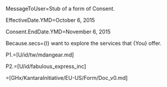 MessageToUser=Stub of a form of Consent.

EffectiveDate.YMD=October 6, 2015

Consent.EndDate.YMD=November 6, 2015

Because.secs={I} want to explore the services that {You} offer.

P1.=[U/id/tw/mdangear.md]

P2.=[U/id/fabulous_express_inc]

=[GHx/KantaraInitiative/EU-US/Form/Doc_v0.md]